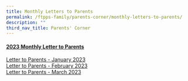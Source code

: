 ```yaml
---
title: Monthly Letters to Parents
permalink: /ftpps-family/parents-corner/monthly-letters-to-parents/
description: ""
third_nav_title: Parents' Corner
---
```

<h4><u>2023 Monthly Letter to Parents</u></h4>


[Letter to Parents - January 2023](/files%2FParents'%20Corner%2FLetter%20to%20Parents%2F2023/editMediaSettings/0123%20-%20Letter%20to%20Parents_Final.pdf)
<br>
[Letter to Parents - February 2023](/files/Parents'%20Corner/Letter%20to%20Parents/2023/0223%20-%20Letter%20to%20Parents%20(Final).pdf)
<br>
[Letter to Parents - March 2023](/files/Parents'%20Corner/Letter%20to%20Parents/2023/0323%20-%20Letter%20to%20Parents%20(Final).pdf)
<br>